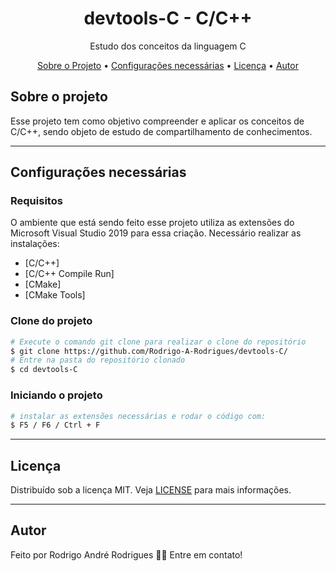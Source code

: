 <h1 align="center">
    devtools-C - C/C++
</h1>
<p align="center">Estudo dos conceitos da linguagem C</p>


<p align="center">
 <a href="#sobre-o-projeto">Sobre o Projeto</a> •
 <a href="#configurações-necessárias">Configurações necessárias</a> •
 <a href="#licença">Licença</a> •
 <a href="#autor">Autor</a>
</p>

## Sobre o projeto

Esse projeto tem como objetivo compreender e aplicar os conceitos de C/C++, sendo objeto de estudo de compartilhamento de conhecimentos.


---


## Configurações necessárias

### **Requisitos**
O ambiente que está sendo feito esse projeto utiliza as extensões do Microsoft Visual Studio 2019 para essa criação.
Necessário realizar as instalações:

- [C/C++]
- [C/C++ Compile Run]
- [CMake]
- [CMake Tools]

### **Clone do projeto**

```bash
# Execute o comando git clone para realizar o clone do repositório
$ git clone https://github.com/Rodrigo-A-Rodrigues/devtools-C/
# Entre na pasta do repositório clonado
$ cd devtools-C
```

### **Iniciando o projeto**

```bash
# instalar as extensões necessárias e rodar o código com:
$ F5 / F6 / Ctrl + F

```

---

## Licença

Distribuído sob a licença MIT. Veja [LICENSE](LICENSE) para mais informações.

---

## Autor

Feito por Rodrigo André Rodrigues 👋🏽 Entre em contato!
